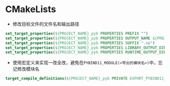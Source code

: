 # CMakeLists

- 修改目标文件的文件名和输出路径

```cmake
set_target_properties(${PROJECT_NAME}_pyb PROPERTIES PREFIX "")               #  指定前缀
set_target_properties(${PROJECT_NAME}_pyb PROPERTIES OUTPUT_NAME ${PROJECT_NAME}_pyb)   #  指定文件名
set_target_properties(${PROJECT_NAME}_pyb PROPERTIES SUFFIX ".so")            #  指定后缀
set_target_properties(${PROJECT_NAME}_pyb PROPERTIES LIBRARY_OUTPUT_DIRECTORY ${CMAKE_CURRENT_SOURCE_DIR})  # 指定库的输出路径
set_target_properties(${PROJECT_NAME}_pyb PROPERTIES RUNTIME_OUTPUT_DIRECTORY ${CMAKE_CURRENT_SOURCE_DIR})  # 指定可执行文件的输出路径

```

- 使用宏定义来实现一改全改，避免在`PYBIND11_MODULE(<导出的模块名>)`中，忘记修改模块名

```cmake
target_compile_definitions(${PROJECT_NAME}_pyb PRIVATE EXPORT_PYBIND11_MODULE_NAME=${PROJECT_NAME}_pyb)
```

